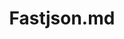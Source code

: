 ---
layout: post
title: Fastjson.md
categories: [第三方库]
description: 
keywords: Fastjson.md
mermaid: false
sequence: false
flow: false
mathjax: false
mindmap: false
mindmap2: false
---